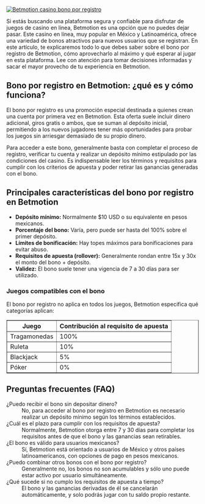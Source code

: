 [![Betmotion casino bono por registro](https://123-caf.pages.dev/gitsignup.png)](https://vrmoo.ru/Bt82HjjY)

<p>Si estás buscando una plataforma segura y confiable para disfrutar de juegos de casino en línea, Betmotion es una opción que no puedes dejar pasar. Este casino en línea, muy popular en México y Latinoamérica, ofrece una variedad de bonos atractivos para nuevos usuarios que se registran. En este artículo, te explicaremos todo lo que debes saber sobre el bono por registro de Betmotion, cómo aprovecharlo al máximo y qué esperar al jugar en esta plataforma. Lee con atención para tomar decisiones informadas y sacar el mayor provecho de tu experiencia en Betmotion.</p>  <h2>Bono por registro en Betmotion: ¿qué es y cómo funciona?</h2> <p>El bono por registro es una promoción especial destinada a quienes crean una cuenta por primera vez en Betmotion. Esta oferta suele incluir dinero adicional, giros gratis o ambos, que se suman al depósito inicial, permitiendo a los nuevos jugadores tener más oportunidades para probar los juegos sin arriesgar demasiado de su propio dinero.</p> <p>Para acceder a este bono, generalmente basta con completar el proceso de registro, verificar tu cuenta y realizar un depósito mínimo estipulado por las condiciones del casino. Es indispensable leer los términos y requisitos para cumplir con los criterios de apuesta y poder retirar las ganancias generadas con el bono.</p>  <h2>Principales características del bono por registro en Betmotion</h2> <ul>   <li><strong>Depósito mínimo:</strong> Normalmente $10 USD o su equivalente en pesos mexicanos.</li>   <li><strong>Porcentaje del bono:</strong> Varía, pero puede ser hasta del 100% sobre el primer depósito.</li>   <li><strong>Límites de bonificación:</strong> Hay topes máximos para bonificaciones para evitar abuso.</li>   <li><strong>Requisitos de apuesta (rollover):</strong> Generalmente rondan entre 15x y 30x el monto del bono + depósito.</li>   <li><strong>Validez:</strong> El bono suele tener una vigencia de 7 a 30 días para ser utilizado.</li> </ul>  <h3>Juegos compatibles con el bono</h3> <p>El bono por registro no aplica en todos los juegos, Betmotion especifica qué categorías aplican:</p> <table border="1" cellpadding="5" cellspacing="0">   <thead>     <tr>       <th>Juego</th>       <th>Contribución al requisito de apuesta</th>     </tr>   </thead>   <tbody>     <tr>       <td>Tragamonedas</td>       <td>100%</td>     </tr>     <tr>       <td>Ruleta</td>       <td>10%</td>     </tr>     <tr>       <td>Blackjack</td>       <td>5%</td>     </tr>     <tr>       <td>Póker</td>       <td>0%</td>     </tr>   </tbody> </table>  <h2>Preguntas frecuentes (FAQ)</h2> <dl>   <dt>¿Puedo recibir el bono sin depositar dinero?</dt>   <dd>No, para acceder al bono por registro en Betmotion es necesario realizar un depósito mínimo según los términos establecidos.</dd>    <dt>¿Cuál es el plazo para cumplir con los requisitos de apuesta?</dt>   <dd>Normalmente, Betmotion otorga entre 7 y 30 días para completar los requisitos antes de que el bono y las ganancias sean retirables.</dd>    <dt>¿El bono es válido para usuarios mexicanos?</dt>   <dd>Sí, Betmotion está orientado a usuarios de México y otros países latinoamericanos, con opciones de pago en pesos mexicanos.</dd>    <dt>¿Puedo combinar otros bonos con el bono por registro?</dt>   <dd>Generalmente no, los bonos no son acumulables y sólo uno puede estar activo por usuario simultáneamente.</dd>    <dt>¿Qué sucede si no cumplo los requisitos de apuesta a tiempo?</dt>   <dd>El bono y las ganancias derivadas de él se cancelarán automáticamente, y solo podrás jugar con tu saldo propio restante.</dd> </dl>